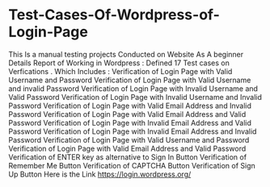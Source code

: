 # Test-Cases-Of-Wordpress-of-Login-Page
This Is a manual testing projects Conducted on Website As A beginner
Details Report of Working in Wordpress :
Defined 17 Test cases on Verfications .
Which Includes :
Verification of Login Page with Valid Username and Password
Verification of Login Page with Valid Username and invalid Password
Verification of Login Page with Invalid Username and Valid Password
Verification of Login Page with Invalid Username and Invalid Password
Verification of Login Page with Valid Email Address and Invalid Password
Verification of Login Page with Valid Email Address and Valid Password
Verification of Login Page with Invalid Email Address and Valid Password
Verification of Login Page with Invalid Email Address and Invalid Password
Verification of Login Page with Valid Username and Password
Verification of Login Page with Valid Email Address and Valid Password
Verification of ENTER key as alternative to Sign In Button
Verification of Remember Me Button
Verification of CAPTCHA Button
Verification of Sign Up Button
Here is the Link 
https://login.wordpress.org/
